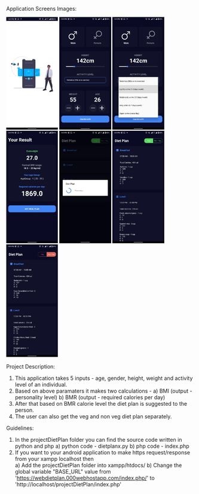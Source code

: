 Application Screens Images:

<img src="images/image1.jpg" height='300'>
<img src="images/image2.jpg" height='300'>
<img src="images/image3.jpg" height='300'>
<img src="images/image4.jpg" height='300'>
<img src="images/image5.jpg" height='300'>
<img src="images/image6.jpg" height='300'>
<img src="images/image7.jpg" height='300'>


Project Description:
1. This application takes 5 inputs - age, gender, height, weight and activity level of an individual.
2. Based on above paramaters it makes two calculations - 
     a) BMI (output - personality level) 
     b) BMR (output - required calories per day)   
3. After that based on BMR calorie level the diet plan is suggested to the person. 
4. The user can also get the veg and non veg diet plan separately. 


Guidelines:
1. In the projectDietPlan folder you can find the source code written in python and php 
   a) python code - dietplanx.py
   b) php code -  index.php
2. If you want to your android application to make https request/response from your xampp localhost then    
   a) Add the projectDietPlan folder into xampp/htdocs/
   b) Change the global variable "BASE_URL" value from 'https://webdietplan.000webhostapp.com/index.php/' 
      to 'http://localhost/projectDietPlan/index.php'
